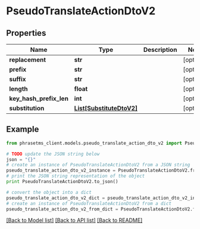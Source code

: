 # PseudoTranslateActionDtoV2

## Properties

| Name                    | Type                                            | Description | Notes      |
| ----------------------- | ----------------------------------------------- | ----------- | ---------- |
| **replacement**         | **str**                                         |             | [optional] |
| **prefix**              | **str**                                         |             | [optional] |
| **suffix**              | **str**                                         |             | [optional] |
| **length**              | **float**                                       |             | [optional] |
| **key_hash_prefix_len** | **int**                                         |             | [optional] |
| **substitution**        | [**List[SubstituteDtoV2]**](SubstituteDtoV2.md) |             | [optional] |

## Example

```python
from phrasetms_client.models.pseudo_translate_action_dto_v2 import PseudoTranslateActionDtoV2

# TODO update the JSON string below
json = "{}"
# create an instance of PseudoTranslateActionDtoV2 from a JSON string
pseudo_translate_action_dto_v2_instance = PseudoTranslateActionDtoV2.from_json(json)
# print the JSON string representation of the object
print PseudoTranslateActionDtoV2.to_json()

# convert the object into a dict
pseudo_translate_action_dto_v2_dict = pseudo_translate_action_dto_v2_instance.to_dict()
# create an instance of PseudoTranslateActionDtoV2 from a dict
pseudo_translate_action_dto_v2_from_dict = PseudoTranslateActionDtoV2.from_dict(pseudo_translate_action_dto_v2_dict)
```

[[Back to Model list]](../README.md#documentation-for-models) [[Back to API list]](../README.md#documentation-for-api-endpoints) [[Back to README]](../README.md)
